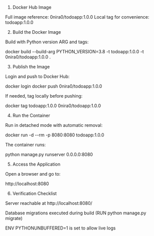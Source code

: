 1. Docker Hub Image

Full image reference: 0nira0/todoapp:1.0.0
Local tag for convenience: todoapp:1.0.0

2. Build the Docker Image

Build with Python version ARG and tags:

docker build --build-arg PYTHON_VERSION=3.8 -t todoapp:1.0.0 -t 0nira0/todoapp:1.0.0 .

3. Publish the Image

Login and push to Docker Hub:

docker login
docker push 0nira0/todoapp:1.0.0


If needed, tag locally before pushing:

docker tag todoapp:1.0.0 0nira0/todoapp:1.0.0

4. Run the Container

Run in detached mode with automatic removal:

docker run -d --rm -p 8080:8080 todoapp:1.0.0


The container runs:

python manage.py runserver 0.0.0.0:8080

5. Access the Application

Open a browser and go to:

http://localhost:8080

6. Verification Checklist

Server reachable at http://localhost:8080/

Database migrations executed during build (RUN python manage.py migrate)

ENV PYTHONUNBUFFERED=1 is set to allow live logs
